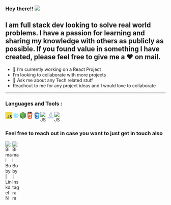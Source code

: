 ### Hey there!! <img src="https://media.giphy.com/media/hvRJCLFzcasrR4ia7z/giphy.gif" width="24px">
I am full stack dev looking to solve real world problems. I have a passion for learning and sharing my knowledge with others as publicly as possible. If you found value in something I have created, please feel free to give me a  ♥ on mail. 
---
- 🔭 I’m currently working on a React Project
-  I’m looking to collaborate with more projects
- 💬 Ask me about any Tech related stuff
- Reachout to me for any project ideas and I would love to collaborate
---

### Languages and Tools :


  <img align="left" alt="JS" width="22px" src="https://raw.githubusercontent.com/github/explore/80688e429a7d4ef2fca1e82350fe8e3517d3494d/topics/javascript/javascript.png" />
   <img align="left" alt="JS" width="22px" src="https://raw.githubusercontent.com/github/explore/80688e429a7d4ef2fca1e82350fe8e3517d3494d/topics/react/react.png" />
    <img align="left" alt="JS" width="22px" src="https://raw.githubusercontent.com/github/explore/80688e429a7d4ef2fca1e82350fe8e3517d3494d/topics/nodejs/nodejs.png" />
     <img align="left" alt="JS" width="22px" src="https://raw.githubusercontent.com/github/explore/80688e429a7d4ef2fca1e82350fe8e3517d3494d/topics/html/html.png" />
    <img align="left" alt="JS" width="22px" src="https://raw.githubusercontent.com/github/explore/80688e429a7d4ef2fca1e82350fe8e3517d3494d/topics/css/css.png" />
  <img align="left" alt="JS" width="22px" src="https://avatars.githubusercontent.com/u/45120?s=40&v=4" />
   <img align="left" alt="JS" width="22px" src="https://raw.githubusercontent.com/github/explore/80688e429a7d4ef2fca1e82350fe8e3517d3494d/topics/c/c.png" />
  <img align="left" alt="JS" width="22px" src="https://avatars.githubusercontent.com/u/9919?s=40&v=4" />

<br />
<br />

### Feel free to reach out in case you want to just get in touch also  


<a href="https://www.linkedin.com/in/bimal-boby-8166591b4/">
  <img align="left" alt="Bimal Boby | LinkdeIN" width="22px" src="https://cdn.jsdelivr.net/npm/simple-icons@v3/icons/linkedin.svg" />
</a>
<a href="https://www.instagram.com/bimal_boby/">
  <img align="left" alt="Bimal Boby | Instagram" width="22px" src="https://cdn.jsdelivr.net/npm/simple-icons@v3/icons/instagram.svg" />
</a>

<br />
<br />


